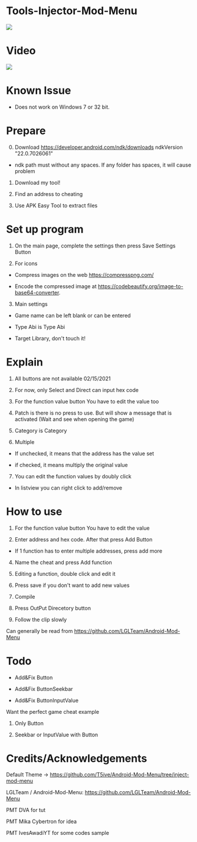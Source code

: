 # Tools-Injector-Mod-Menu

![](https://i.imgur.com/orvXLYp.gif)

# Video

[![](http://img.youtube.com/vi/h4sqozxd3v8/0.jpg)](https://youtu.be/h4sqozxd3v8 "")

# Known Issue

- Does not work on Windows 7 or 32 bit.

# Prepare
0. Download https://developer.android.com/ndk/downloads ndkVersion "22.0.7026061"

- ndk path must without any spaces. If any folder has spaces, it will cause problem

1. Download my tool!

2. Find an address to cheating

3. Use APK Easy Tool to extract files


# Set up program

1. On the main page, complete the settings then press Save Settings Button

2. For icons

- Compress images on the web https://compresspng.com/

- Encode the compressed image at https://codebeautify.org/image-to-base64-converter.

3. Main settings

- Game name can be left blank or can be entered

- Type Abi is Type Abi

- Target Library, don't touch it!


# Explain
1. All buttons are not available 02/15/2021

2. For now, only Select and Direct can input hex code

3. For the function value button You have to edit the value too

4. Patch is there is no press to use. But will show a message that is activated (Wait and see when opening the game)

5. Category is Category

6. Multiple

- If unchecked, it means that the address has the value set

- if checked, it means multiply the original value

7. You can edit the function values by doubly click

- In listview you can right click to add/remove


# How to use

1. For the function value button You have to edit the value

2. Enter address and hex code. After that press Add Button 
- If 1 function has to enter multiple addresses, press add more

4. Name the cheat and press Add function

5. Editing a function, double click and edit it

6. Press save if you don't want to add new values

7. Compile

8. Press OutPut Direcetory button

9. Follow the clip slowly

Can generally be read from 
https://github.com/LGLTeam/Android-Mod-Menu


# Todo

- Add&Fix Button

- Add&Fix ButtonSeekbar

- Add&Fix ButtonInputValue


Want the perfect game cheat example

1. Only Button

2. Seekbar or InputValue with Button

# Credits/Acknowledgements

Default Theme -> https://github.com/T5ive/Android-Mod-Menu/tree/inject-mod-menu

LGLTeam / Android-Mod-Menu: https://github.com/LGLTeam/Android-Mod-Menu

PMT DVA for tut

PMT Mika Cybertron for idea

PMT IvesAwadiYT for some codes sample
